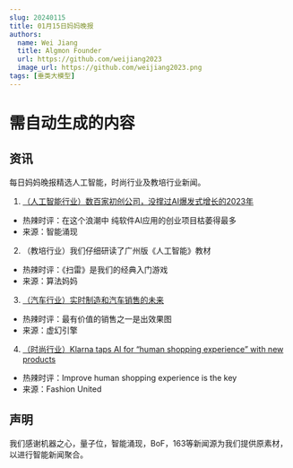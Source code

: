 ```yaml
---
slug: 20240115
title: 01月15日妈妈晚报
authors:
  name: Wei Jiang
  title: Algmon Founder
  url: https://github.com/weijiang2023
  image_url: https://github.com/weijiang2023.png
tags: [垂类大模型]
---
```


# 需自动生成的内容
## 资讯
每日妈妈晚报精选人工智能，时尚行业及教培行业新闻。

1. [（人工智能行业）数百家初创公司，没撑过AI爆发式增长的2023年](https://mp.weixin.qq.com/s/rh2xnRP71CiPctBpFiu0Vg)
* 热辣时评：在这个浪潮中 纯软件AI应用的创业项目枯萎得最多
* 来源：智能涌现

2. （教培行业）我们仔细研读了广州版《人工智能》教材
* 热辣时评：《扫雷》是我们的经典入门游戏
* 来源：算法妈妈

3. [（汽车行业）实时制造和汽车销售的未来](https://www.unrealengine.com/zh-CN/blog/real-time-manufacturing-and-the-future-of-automotive-sales)
* 热辣时评：最有价值的销售之一是出效果图
* 来源：虚幻引擎

4. [（时尚行业）Klarna taps AI for “human shopping experience” with new products](https://fashionunited.com/news/business/klarna-taps-ai-for-human-shopping-experience-with-new-products/2023101256338)
* 热辣时评：Improve human shopping experience is the key
* 来源：Fashion United

## 声明

我们感谢机器之心，量子位，智能涌现，BoF，163等新闻源为我们提供原素材，以进行智能新闻聚合。
